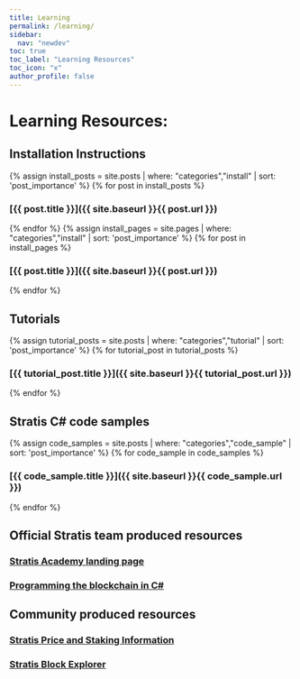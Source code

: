 ```yaml
---
title: Learning
permalink: /learning/
sidebar:
  nav: "newdev"
toc: true
toc_label: "Learning Resources"
toc_icon: "x"
author_profile: false
---
```

# Learning Resources:

## Installation Instructions

{% assign install_posts = site.posts | where: "categories","install" | sort: 'post_importance' %}
{% for post in install_posts %}
### [{{ post.title }}]({{ site.baseurl }}{{ post.url }})
{% endfor %}
{% assign install_pages = site.pages | where: "categories","install" | sort: 'post_importance' %}
{% for post in install_pages %}
### [{{ post.title }}]({{ site.baseurl }}{{ post.url }})
{% endfor %}

## Tutorials

{% assign tutorial_posts = site.posts | where: "categories","tutorial" | sort: 'post_importance' %}
{% for tutorial_post in tutorial_posts %}
### [{{ tutorial_post.title }}]({{ site.baseurl }}{{ tutorial_post.url }})
{% endfor %}

## Stratis C# code samples

{% assign code_samples = site.posts | where: "categories","code_sample" | sort: 'post_importance' %}
{% for code_sample in code_samples %}
### [{{ code_sample.title }}]({{ site.baseurl }}{{ code_sample.url }})
{% endfor %}

## Official Stratis team produced resources

### [Stratis Academy landing page](https://stratisplatform.com/academy/academy-resources/)

### [Programming the blockchain in C#](https://programmingblockchain.gitbooks.io/programmingblockchain/content/)

## Community produced resources

### [Stratis Price and Staking Information](https://stratispool.com/)

### [Stratis Block Explorer](https://chainz.cryptoid.info/strat/)